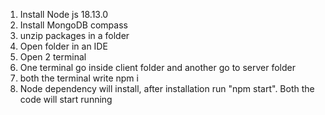 1. Install Node js 18.13.0
2. Install MongoDB compass
3. unzip packages in a folder
4. Open folder in an IDE
5. Open 2 terminal
6. One terminal go inside client folder and another go to server folder
7. both the terminal write npm i
8. Node dependency will install, after installation run "npm start". Both the code will start running